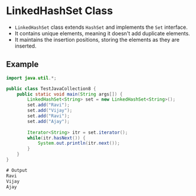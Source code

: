 # LinkedHashSet Class

- `LinkedHashSet` class extends `HashSet` and implements the `Set` interface.
- It contains unique elements, meaning it doesn't add duplicate elements.
- It maintains the insertion positions, storing the elements as they are inserted.

## Example

```java
import java.util.*;

public class TestJavaCollection8 {  
    public static void main(String args[]) {  
        LinkedHashSet<String> set = new LinkedHashSet<String>();  
        set.add("Ravi");  
        set.add("Vijay");  
        set.add("Ravi");  
        set.add("Ajay");  
        
        Iterator<String> itr = set.iterator();  
        while(itr.hasNext()) {  
            System.out.println(itr.next());  
        }  
    }  
}  

# Output
Ravi
Vijay
Ajay

